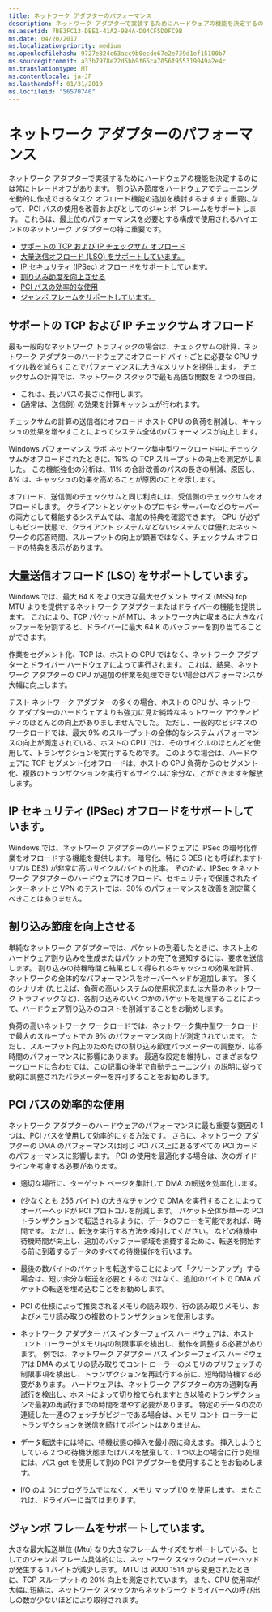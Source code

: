 ```yaml
---
title: ネットワーク アダプターのパフォーマンス
description: ネットワーク アダプターで実装するためにハードウェアの機能を決定するのには常にトレードオフがあります。
ms.assetid: 7BE3FC13-DEE1-41A2-9B4A-D04CF5D0FC9B
ms.date: 04/20/2017
ms.localizationpriority: medium
ms.openlocfilehash: 9727e824c63acc9b0ecde67e2e739d1ef15100b7
ms.sourcegitcommit: a33b7978e22d5bb9f65ca7056f955319049a2e4c
ms.translationtype: MT
ms.contentlocale: ja-JP
ms.lasthandoff: 01/31/2019
ms.locfileid: "56570746"
---
```

# <a name="performance-in-network-adapters"></a>ネットワーク アダプターのパフォーマンス


ネットワーク アダプターで実装するためにハードウェアの機能を決定するのには常にトレードオフがあります。 割り込み節度をハードウェアでチューニングを動的に作成できるタスク オフロード機能の追加を検討するますます重要になって、PCI バスの使用を改善およびとしてのジャンボ フレームをサポートします。 これらは、最上位のパフォーマンスを必要とする構成で使用されるハイエンドのネットワーク アダプターの特に重要です。

-   [サポートの TCP および IP チェックサム オフロード](#supporting-tcp-and-ip-checksum-offload)
-   [大量送信オフロード (LSO) をサポートしています。](#supporting-large-send-offload-lso)
-   [IP セキュリティ (IPSec) オフロードをサポートしています。](#supporting-ip-security-ipsec-offload)
-   [割り込み節度を向上させる](#improving-interrupt-moderation)
-   [PCI バスの効率的な使用](#using-the-pci-bus-efficiently)
-   [ジャンボ フレームをサポートしています。](#supporting-jumbo-frames)

## <a name="supporting-tcp-and-ip-checksum-offload"></a>サポートの TCP および IP チェックサム オフロード


最も一般的なネットワーク トラフィックの場合は、チェックサムの計算、ネットワーク アダプターのハードウェアにオフロード バイトごとに必要な CPU サイクル数を減らすことでパフォーマンスに大きなメリットを提供します。 チェックサムの計算では、ネットワーク スタックで最も高価な関数を 2 つの理由。

-   これは、長いパスの長さに作用します。
-   (通常は、送信側) の効果を計算キャッシュが行われます。

チェックサムの計算の送信者にオフロード ホスト CPU の負荷を削減し、キャッシュの効果を増やすことによってシステム全体のパフォーマンスが向上します。

Windows パフォーマンス ラボ ネットワーク集中型ワークロード中にチェックサムがオフロードされたときに、19% の TCP スループットの向上を測定がしました。 この機能強化の分析は、11% の合計改善のパスの長さの削減、原因し、8% は、キャッシュの効果を高めることが原因のことを示します。

オフロード、送信側のチェックサムと同じ利点には、受信側のチェックサムをオフロードします。 クライアントとソケットのプロキシ サーバーなどのサーバーの両方として機能するシステムでは、増加の特典を確認できます。 CPU が必ずしもビジー状態で、クライアント システムなどないシステムでは優れたネットワークの応答時間、スループットの向上が顕著ではなく、チェックサム オフロードの特典を表示があります。

## <a name="supporting-large-send-offload-lso"></a>大量送信オフロード (LSO) をサポートしています。


Windows では、最大 64 K をより大きな最大セグメント サイズ (MSS) tcp MTU よりを提供するネットワーク アダプターまたはドライバーの機能を提供します。 これにより、TCP パケットが MTU、ネットワーク内に収まるに大きなバッファーを分割すると、ドライバーに最大 64 K のバッファーを割り当てることができます。

作業をセグメント化、TCP は、ホストの CPU ではなく、ネットワーク アダプターとドライバー ハードウェアによって実行されます。 これは、結果、ネットワーク アダプターの CPU が追加の作業を処理できない場合はパフォーマンスが大幅に向上します。

テスト ネットワーク アダプターの多くの場合、ホストの CPU が、ネットワーク アダプターのハードウェアよりも強力に見た純粋なネットワーク アクティビティのほとんどの向上がありましませんでした。 ただし、一般的なビジネスのワークロードでは、最大 9% のスループットの全体的なシステム パフォーマンスの向上が測定されている、ホストの CPU では、そのサイクルのほとんどを使用して、トランザクションを実行するためです。 このような場合は、ハードウェアに TCP セグメント化オフロードは、ホストの CPU 負荷からのセグメント化、複数のトランザクションを実行するサイクルに余分なことができますを解放します。

## <a name="supporting-ip-security-ipsec-offload"></a>IP セキュリティ (IPSec) オフロードをサポートしています。


Windows では、ネットワーク アダプターのハードウェアに IPSec の暗号化作業をオフロードする機能を提供します。 暗号化、特に 3 DES (とも呼ばれますトリプル DES) が非常に高いサイクル/バイトの比率。 そのため、IPSec をネットワーク アダプターのハードウェアにオフロード、セキュリティで保護されたインターネットと VPN のテストでは、30% のパフォーマンスを改善を測定驚くべきことはありません。

## <a name="improving-interrupt-moderation"></a>割り込み節度を向上させる


単純なネットワーク アダプターでは、パケットの到着したときに、ホスト上のハードウェア割り込みを生成またはパケットの完了を通知するには、要求を送信します。 割り込みの待機時間と結果として得られるキャッシュの効果を計算、ネットワークの全体的なパフォーマンスをオーバーヘッドが追加します。 多くのシナリオ (たとえば、負荷の高いシステムの使用状況または大量のネットワーク トラフィックなど)、各割り込みのいくつかのパケットを処理することによって、ハードウェア割り込みのコストを削減することをお勧めします。

負荷の高いネットワーク ワークロードでは、ネットワーク集中型ワークロードで最大のスループットでの 9% のパフォーマンス向上が測定されています。 ただし、スループット向上のためだけの割り込み節度パラメーターの調整が、応答時間のパフォーマンスに影響にあります。 最適な設定を維持し、さまざまなワークロードに合わせては、この記事の後半で自動チューニング」の説明に従って動的に調整されたパラメーターを許可することをお勧めします。

## <a name="using-the-pci-bus-efficiently"></a>PCI バスの効率的な使用


ネットワーク アダプターのハードウェアのパフォーマンスに最も重要な要因の 1 つは、PCI バスを使用して効率的にする方法です。 さらに、ネットワーク アダプターの DMA のパフォーマンスは同じ PCI バス上にあるすべての PCI カードのパフォーマンスに影響します。 PCI の使用を最適化する場合は、次のガイドラインを考慮する必要があります。

-   適切な場所に、ターゲット ページを集計して DMA の転送を効率化します。

-   (少なくとも 256 バイト) の大きなチャンクで DMA を実行することによってオーバーヘッドが PCI プロトコルを削減します。 パケット全体が単一の PCI トランザクションで転送されるように、データのフローを可能であれば、時間です。 ただし、転送を実行する方法を検討してください。 などの待機中待機時間が向上し、追加のバッファー領域を消費するために、転送を開始する前に到着するデータのすべての待機操作を行います。

-   最後の数バイトのパケットを転送することによって「クリーンアップ」する場合は、短い余分な転送を必要とするのではなく、追加のバイトで DMA パケットの転送を埋め込むことをお勧めします。

-   PCI の仕様によって推奨されるメモリの読み取り、行の読み取りメモリ、およびメモリ読み取りの複数のトランザクションを使用します。

-   ネットワーク アダプター バス インターフェイス ハードウェアは、ホスト コント ローラーがメモリ内の制限事項を検出し、動作を調整する必要があります。 例では、ネットワーク アダプター バス インターフェイス ハードウェアは DMA のメモリの読み取りでコント ローラーのメモリのプリフェッチの制限事項を検出し、トランザクションを再試行する前に、短時間待機する必要があります。 ハードウェアは、ネットワーク アダプターの方の過剰な再試行を検出し、ホストによって切り捨てられますとき以降のトランザクションで最初の再試行までの時間を増やす必要があります。 特定のデータの次の連続した一連のフェッチがビジーである場合は、メモリ コント ローラーにトランザクションを送信を続けてポイントはありません。

-   データ転送中には特に、待機状態の挿入を最小限に抑えます。 挿入しようとしている 2 つの待機状態またはバスを放棄して、1 つ以上の場合に行う処理には、バス get を使用して別の PCI アダプターを使用することをお勧めします。

-   I/O のようにプログラムではなく、メモリ マップ I/O を使用します。 またこれは、ドライバーに当てはまります。

## <a name="supporting-jumbo-frames"></a>ジャンボ フレームをサポートしています。


大きな最大転送単位 (Mtu) なり大きなフレーム サイズをサポートしている、としてのジャンボ フレーム具体的には、ネットワーク スタックのオーバーヘッドが発生する 1 バイトが減少します。 MTU は 9000 1514 から変更されたときに、TCP スループットの 20% 向上を測定されています。 また、CPU 使用率が大幅に短縮は、ネットワーク スタックからネットワーク ドライバーへの呼び出しの数が少ないほどにより取得されます。

 

 





